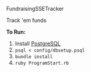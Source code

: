 FundraisingSSETracker

Track 'em funds

**To Run:**

1. Install [PostgreSQL](http://www.postgresql.org/)
2. `psql < config/dbsetup.psql`
3. `bundle install`
4. `ruby ProgramStart.rb`
